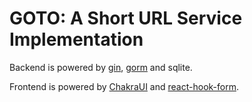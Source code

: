 # GOTO: A Short URL Service Implementation

Backend is powered by [gin](https://gin-gonic.com), [gorm](https://gorm.io) and sqlite.

Frontend is powered by [ChakraUI](https://chakra-ui.com) and [react-hook-form](https://www.react-hook-form.com).
